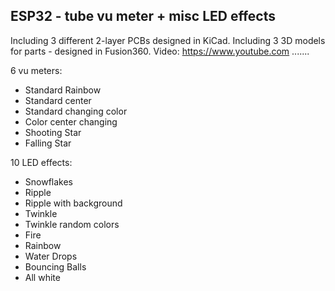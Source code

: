 ## ESP32 - tube vu meter + misc LED effects

Including 3 different 2-layer PCBs designed in KiCad. 
Including 3 3D models for parts - designed in Fusion360.
Video: https://www.youtube.com .......

<!-- [![ko-fi](https://ko-fi.com/img/githubbutton_sm.svg)](https://ko-fi.com/K3K46PQW5) -->
<!-- This content will not appear in the rendered Markdown -->
6 vu meters:

- Standard Rainbow
- Standard center
- Standard changing color
- Color center changing
- Shooting Star
- Falling Star

10 LED effects:

- Snowflakes
- Ripple
- Ripple with background
- Twinkle
- Twinkle random colors
- Fire
- Rainbow
- Water Drops
- Bouncing Balls
- All white
